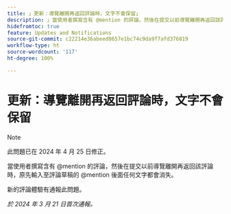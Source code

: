 ```yaml
---
title: 」更新：導覽離開再返回評論時，文字不會保留」
description: 」當使用者撰寫含有 @mention 的評論，然後在提交以前導覽離開再返回該評論時，原先輸入至評論草稿的 @mention 後面任何文字都會消失。」
hidefromtoc: true
feature: Updates and Notifications
source-git-commit: c22214e36abeed0657e1bc74c9da9f7afd376819
workflow-type: ht
source-wordcount: '117'
ht-degree: 100%

---
```



# 更新：導覽離開再返回評論時，文字不會保留

>[!NOTE]
>
>此問題已在 2024 年 4 月 25 日修正。

當使用者撰寫含有 @mention 的評論，然後在提交以前導覽離開再返回該評論時，原先輸入至評論草稿的 @mention 後面任何文字都會消失。

新的評論體驗有通報此問題。

_於 2024 年 3 月 21 日首次通報。_

